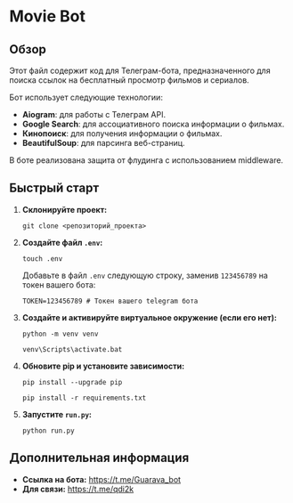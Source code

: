 # Movie Bot

## Обзор

Этот файл содержит код для Телеграм-бота, предназначенного для поиска ссылок на бесплатный просмотр фильмов и сериалов. 

Бот использует следующие технологии:

- **Aiogram**: для работы с Телеграм API.
- **Google Search**: для ассоциативного поиска информации о фильмах.
- **Кинопоиск**: для получения информации о фильмах.
- **BeautifulSoup**: для парсинга веб-страниц.

В боте реализована защита от флудинга с использованием middleware.

## Быстрый старт

1. **Склонируйте проект:**
   ```shell
   git clone <репозиторий_проекта>
   ```

2. **Создайте файл `.env`:**
   ```shell
   touch .env
   ```
   Добавьте в файл `.env` следующую строку, заменив `123456789` на токен вашего бота:
   ```
   TOKEN=123456789 # Токен вашего telegram бота 
   ```

3. **Создайте и активируйте виртуальное окружение (если его нет):**
   ```shell
   python -m venv venv
   ```
   ```shell
   venv\Scripts\activate.bat
   ```

4. **Обновите pip и установите зависимости:**
   ```shell
   pip install --upgrade pip
   ```
   ```shell
   pip install -r requirements.txt
   ```

5. **Запустите `run.py`:**
   ```shell
   python run.py
   ```

## Дополнительная информация

- **Ссылка на бота:** https://t.me/Guarava_bot 
- **Для связи:** https://t.me/qdi2k